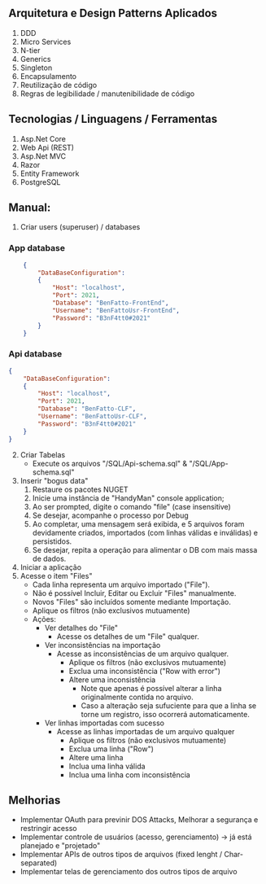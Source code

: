 ## Arquitetura e Design Patterns Aplicados
1. DDD
2. Micro Services
3. N-tier
4. Generics
5. Singleton
6. Encapsulamento
7. Reutilização de código
8. Regras de legibilidade / manutenibilidade de código

## Tecnologias / Linguagens / Ferramentas
1. Asp.Net Core
2. Web Api (REST)
3. Asp.Net MVC
4. Razor
5. Entity Framework
6. PostgreSQL

## Manual:
1. Criar users (superuser) / databases 

### App database
```json
    {
        "DataBaseConfiguration": 
        {
            "Host": "localhost",
            "Port": 2021,
            "Database": "BenFatto-FrontEnd",
            "Username": "BenFattoUsr-FrontEnd",
            "Password": "B3nF4tt0#2021"
        }
    }
```
### Api database
```json
{
    "DataBaseConfiguration": 
    {
        "Host": "localhost",
        "Port": 2021,
        "Database": "BenFatto-CLF",
        "Username": "BenFattoUsr-CLF",
        "Password": "B3nF4tt0#2021"
    }
}
```
2. Criar Tabelas
    - Execute os arquivos "/SQL/Api-schema.sql" & "/SQL/App-schema.sql"
3. Inserir "bogus data"
    1. Restaure os pacotes NUGET
    2. Inicie uma instância de "HandyMan" console application;
    3. Ao ser prompted, digite o comando "file" (case insensitive)
    4. Se desejar, acompanhe o processo por Debug
    5. Ao completar, uma mensagem será exibida, e 5 arquivos foram devidamente criados, importados (com linhas válidas e inválidas) e persistidos.
    6. Se desejar, repita a operação para alimentar o DB com mais massa de dados.
4. Iniciar a aplicação
5. Acesse o item "Files"
    - Cada linha representa um arquivo importado ("File").
    - Não é possível  Incluir, Editar ou Excluir "Files" manualmente. 
    - Novos "Files" são incluídos somente mediante Importação.
    - Aplique os filtros (não exclusivos mutuamente)
    - Ações:
        - Ver detalhes do "File"
            - Acesse os detalhes de um "File" qualquer.
        - Ver inconsistências na importação
            - Acesse as inconsistências de um arquivo qualquer.
                - Aplique os filtros (não exclusivos mutuamente)
                - Exclua uma inconsistência ("Row with error")
                - Altere uma inconsistência
                    - Note que apenas é possível alterar a linha originalmente contida no arquivo.
                    - Caso a alteração seja sufuciente para que a linha se torne um registro, isso ocorrerá automaticamente.
        - Ver linhas importadas com sucesso
            - Acesse as linhas importadas de um arquivo qualquer
                - Aplique os filtros (não exclusivos mutuamente)
                - Exclua uma linha ("Row")
                - Altere uma linha
                - Inclua uma linha válida
                - Inclua uma linha com inconsistência

## Melhorias
- Implementar OAuth para previnir DOS Attacks, Melhorar a segurança e restringir acesso
- Implementar controle de usuários (acesso, gerenciamento) -> já está planejado e "projetado"
- Implementar APIs de outros tipos de arquivos (fixed lenght / Char-separated)
- Implementar telas de gerenciamento dos outros tipos de arquivo
